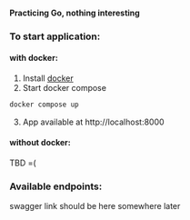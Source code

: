 #### Practicing Go, nothing interesting

### To start application:

#### with docker:

1. Install [docker](https://docs.docker.com/get-docker/`)
2. Start docker compose
```bash
docker compose up
```
3. App available at http://localhost:8000

#### without docker:
TBD =(

### Available endpoints:
swagger link should be here somewhere later
